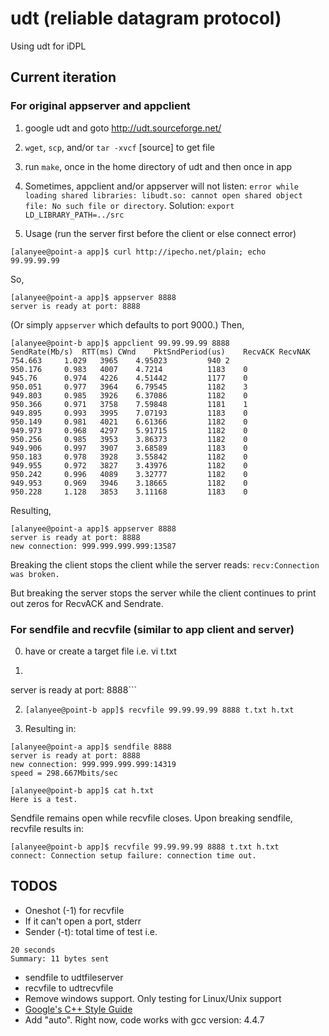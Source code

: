 udt (reliable datagram protocol)
=========================

Using udt for iDPL

## Current iteration

### For original appserver and appclient

1. google udt and goto http://udt.sourceforge.net/
2. `wget`, `scp`, and/or `tar -xvcf` [source] to get file
3. run `make`, once in the home directory of udt and then once in app
4. Sometimes, appclient and/or appserver will not listen: `error while loading shared libraries: libudt.so: cannot open shared object file: No such file or directory`.
Solution: `export LD_LIBRARY_PATH=../src`


5. Usage (run the server first before the client or else connect  error)
```
[alanyee@point-a app]$ curl http://ipecho.net/plain; echo
99.99.99.99
```
So,
```
[alanyee@point-a app]$ appserver 8888
server is ready at port: 8888
```
(Or simply `appserver` which defaults to port 9000.) Then,
```
[alanyee@point-b app]$ appclient 99.99.99.99 8888
SendRate(Mb/s)	RTT(ms)	CWnd	PktSndPeriod(us)	RecvACK	RecvNAK
754.663		1.029	3965	4.95023			940	2
950.176		0.983	4007	4.7214			1183	0
945.76		0.974	4226	4.51442			1177	0
950.051		0.977	3964	6.79545			1182	3
949.803		0.985	3926	6.37086			1182	0
950.366		0.971	3758	7.59848			1181	1
949.895		0.993	3995	7.07193			1183	0
950.149		0.981	4021	6.61366			1182	0
949.973		0.968	4297	5.91715			1182	0
950.256		0.985	3953	3.86373			1182	0
949.906		0.997	3907	3.68589			1183	0
950.183		0.978	3928	3.55842			1182	0
949.955		0.972	3827	3.43976			1182	0
950.242		0.996	4089	3.32777			1182	0
949.953		0.969	3946	3.18665			1182	0
950.228		1.128	3853	3.11168			1183	0
```
Resulting,
```
[alanyee@point-a app]$ appserver 8888
server is ready at port: 8888
new connection: 999.999.999.999:13587
```

Breaking the client stops the client while the server reads:
`recv:Connection was broken.`

But breaking the server stops the server while the client continues to print 
out zeros for RecvACK and Sendrate.

### For sendfile and recvfile (similar to app client and server)

0. have or create a target file i.e. 
vi t.txt

1. ```[alanyee@point-a app]$ sendfile 8888
server is ready at port: 8888```

2. `[alanyee@point-b app]$ recvfile 99.99.99.99 8888 t.txt h.txt`

3. Resulting in:
```
[alanyee@point-a app]$ sendfile 8888
server is ready at port: 8888
new connection: 999.999.999.999:14319
speed = 298.667Mbits/sec

[alanyee@point-b app]$ cat h.txt
Here is a test.
```

Sendfile remains open while recvfile closes. Upon breaking sendfile, recvfile results in:
```
[alanyee@point-b app]$ recvfile 99.99.99.99 8888 t.txt h.txt
connect: Connection setup failure: connection time out.
```
## TODOS
* Oneshot (-1) for recvfile
* If it can't open a port, stderr
* Sender (-t): total time of test i.e.
```
20 seconds
Summary: 11 bytes sent
```


* sendfile to udtfileserver
* recvfile to udtrecvfile
* Remove windows support. Only testing for Linux/Unix support
* [Google's C++ Style Guide](https://google.github.io/styleguide/cppguide.html)
* Add "auto". Right now, code works with gcc version: 4.4.7
